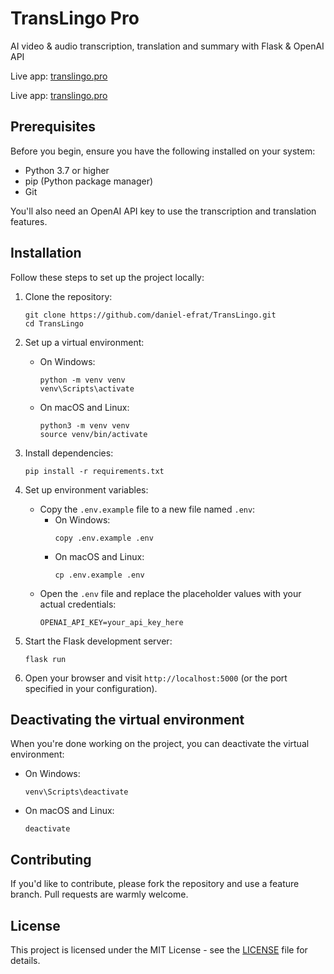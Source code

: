 # TransLingo Pro

AI video & audio transcription, translation and summary with Flask & OpenAI API

Live app: [translingo.pro](https://www.translingo.pro)

Live app: [translingo.pro](https://www.translingo.pro)

## Prerequisites

Before you begin, ensure you have the following installed on your system:
- Python 3.7 or higher
- pip (Python package manager)
- Git

You'll also need an OpenAI API key to use the transcription and translation features.

## Installation

Follow these steps to set up the project locally:

1. Clone the repository:
   ```
   git clone https://github.com/daniel-efrat/TransLingo.git
   cd TransLingo
   ```

2. Set up a virtual environment:

   - On Windows:
     ```
     python -m venv venv
     venv\Scripts\activate
     ```

   - On macOS and Linux:
     ```
     python3 -m venv venv
     source venv/bin/activate
     ```

3. Install dependencies:
   ```
   pip install -r requirements.txt
   ```

4. Set up environment variables:
   - Copy the `.env.example` file to a new file named `.env`:
     - On Windows:
       ```
       copy .env.example .env
       ```
     - On macOS and Linux:
       ```
       cp .env.example .env
       ```
   - Open the `.env` file and replace the placeholder values with your actual credentials:
     ```
     OPENAI_API_KEY=your_api_key_here
     ```

5. Start the Flask development server:
   ```
   flask run
   ```

6. Open your browser and visit `http://localhost:5000` (or the port specified in your configuration).

## Deactivating the virtual environment

When you're done working on the project, you can deactivate the virtual environment:

- On Windows:
  ```
  venv\Scripts\deactivate
  ```

- On macOS and Linux:
  ```
  deactivate
  ```

## Contributing

If you'd like to contribute, please fork the repository and use a feature branch. Pull requests are warmly welcome.

## License

This project is licensed under the MIT License - see the [LICENSE](LICENSE) file for details.
